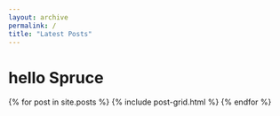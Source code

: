 ```yaml
---
layout: archive
permalink: /
title: "Latest Posts"
---
```

<h1> hello Spruce </h1>
<div class="tiles">
{% for post in site.posts %}
	{% include post-grid.html %}
{% endfor %}
</div><!-- /.tiles -->
